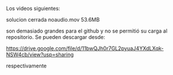 Los videos siguientes:

solucion cerrada noaudio.mov	53.6MB

son demasiado grandes para el github y no se permitió su carga al repositorio.
Se pueden descargar desde:

https://drive.google.com/file/d/11bwQJh0r7GL2pyuaJ4YXdLXqk-NSW4cb/view?usp=sharing

respectivamente


